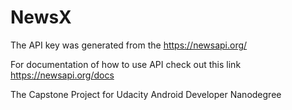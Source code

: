 # NewsX

The API key was generated from the https://newsapi.org/

For documentation of how to use API check out this link https://newsapi.org/docs

The Capstone Project for Udacity Android Developer Nanodegree
